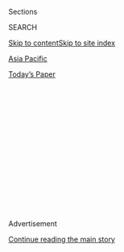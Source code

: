 <div id="app">

<div>

<div>

<div>

<div class="NYTAppHideMasthead css-1q2w90k e1suatyy0">

<div class="section css-ui9rw0 e1suatyy2">

<div class="css-eph4ug er09x8g0">

<div class="css-6n7j50">

</div>

<span class="css-1dv1kvn">Sections</span>

<div class="css-10488qs">

<span class="css-1dv1kvn">SEARCH</span>

</div>

[Skip to content](#site-content)[Skip to site index](#site-index)

</div>

<div id="masthead-section-label" class="css-1wr3we4 eaxe0e00">

[Asia
Pacific](https://www.nytimes3xbfgragh.onion/section/world/asia)

</div>

<div class="css-10698na e1huz5gh0">

</div>

</div>

<div id="masthead-bar-one" class="section hasLinks css-15hmgas e1csuq9d3">

<div class="css-uqyvli e1csuq9d0">

</div>

<div class="css-1uqjmks e1csuq9d1">

</div>

<div class="css-9e9ivx">

[](https://myaccount.nytimes3xbfgragh.onion/auth/login?response_type=cookie&client_id=vi)

</div>

<div class="css-1bvtpon e1csuq9d2">

[Today’s
Paper](https://www.nytimes3xbfgragh.onion/section/todayspaper)

</div>

</div>

</div>

</div>

<div data-aria-hidden="false">

<div id="site-content" data-role="main">

<div>

<div class="css-1aor85t" style="opacity:0.000000001;z-index:-1;visibility:hidden">

<div class="css-1hqnpie">

<div class="css-epjblv">

<span class="css-17xtcya">[Asia
Pacific](/section/world/asia)</span><span class="css-x15j1o">|</span><span class="css-fwqvlz">U.S.
Ambassadors in Asia Make Final Plea for Dead Trans-Pacific Trade
Pact</span>

</div>

<div class="css-k008qs">

<div class="css-1iwv8en">

<span class="css-18z7m18"></span>

<div>

</div>

</div>

<span class="css-1n6z4y">https://nyti.ms/2iH8I6O</span>

<div class="css-1705lsu">

<div class="css-4xjgmj">

<div class="css-4skfbu" data-role="toolbar" data-aria-label="Social Media Share buttons, Save button, and Comments Panel with current comment count" data-testid="share-tools">

  - 
  - 
  - 
  - 
    
    <div class="css-6n7j50">
    
    </div>

  - 
  - 

</div>

</div>

</div>

</div>

</div>

</div>

<div class="css-13pd83m">

</div>

<div id="top-wrapper" class="css-1sy8kpn">

<div id="top-slug" class="css-l9onyx">

Advertisement

</div>

[Continue reading the main
story](#after-top)

<div class="ad top-wrapper" style="text-align:center;height:100%;display:block;min-height:250px">

<div id="top" class="place-ad" data-position="top" data-size-key="top">

</div>

</div>

<div id="after-top">

</div>

</div>

<div id="sponsor-wrapper" class="css-1hyfx7x">

<div id="sponsor-slug" class="css-19vbshk">

Supported by

</div>

[Continue reading the main
story](#after-sponsor)

<div id="sponsor" class="ad sponsor-wrapper" style="text-align:center;height:100%;display:block">

</div>

<div id="after-sponsor">

</div>

</div>

[Sinosphere](/column/sinosphere "Sinosphere")

<div class="css-1vkm6nb ehdk2mb0">

# U.S. Ambassadors in Asia Make Final Plea for Dead Trans-Pacific Trade Pact

</div>

<div class="css-79elbk" data-testid="photoviewer-wrapper">

<div class="css-z3e15g" data-testid="photoviewer-wrapper-hidden">

</div>

<div class="css-1a48zt4 ehw59r15" data-testid="photoviewer-children">

![<span class="css-16f3y1r e13ogyst0" data-aria-hidden="true">Customers
lining up outside an Apple store in Tokyo. The Trans-Pacific Partnership
would have set new terms and standards for trade for the United States
and 11 other Pacific Rim nations, including
Japan.</span><span class="css-cnj6d5 e1z0qqy90" itemprop="copyrightHolder"><span class="css-1ly73wi e1tej78p0">Credit...</span><span><span>Kazuhiro
Nogi/Agence France-Presse — Getty
Images</span></span></span>](https://static01.graylady3jvrrxbe.onion/images/2017/01/18/world/18CHINATRADE-1/18CHINATRADE-1-articleLarge.jpg?quality=75&auto=webp&disable=upscale)

</div>

</div>

<div class="css-xt80pu e12qa4dv0">

<div class="css-18e8msd">

<div class="css-vp77d3 epjyd6m0">

<div class="css-1baulvz">

By [<span class="css-1baulvz last-byline" itemprop="name">Edward
Wong</span>](http://www.nytimes3xbfgragh.onion/by/edward-wong)

</div>

</div>

  - Jan. 17,
    2017

  - 
    
    <div class="css-4xjgmj">
    
    <div class="css-d8bdto" data-role="toolbar" data-aria-label="Social Media Share buttons, Save button, and Comments Panel with current comment count" data-testid="share-tools">
    
      - 
      - 
      - 
      - 
        
        <div class="css-6n7j50">
        
        </div>
    
      - 
      - 
    
    </div>
    
    </div>

</div>

</div>

<div class="section meteredContent css-1r7ky0e" name="articleBody" itemprop="articleBody">

<div class="css-1fanzo5 StoryBodyCompanionColumn">

<div class="css-53u6y8">

When hope of enacting the ambitious [Trans-Pacific
Partnership](http://www.nytimes3xbfgragh.onion/interactive/2016/business/tpp-explained-what-is-trans-pacific-partnership.html)
trade pact ended in November, Max Baucus, the United States ambassador
to China, was among the officials who had to grapple with
disappointment.

The partnership, called the TPP, was a hallmark of the Obama
administration. It would have been one of the largest trade agreements
in history, covering about 40 percent of the world’s economy and setting
new terms and standards for trade for the United States and 11 other
Pacific Rim nations. China was not included but would have been able to
join.

When President Obama plucked Mr. Baucus in 2013 from the United States
Senate to be the ambassador to China, he chose a politician with a
record of [promoting free
trade](https://sinosphere.blogs.nytimes3xbfgragh.onion/2013/12/18/obamas-choice-for-china-envoy-a-longtime-free-trade-advocate/).
As ambassador, Mr. Baucus supported the Trans-Pacific Partnership and
tried to dampen [alarm in
China](https://www.nytimes3xbfgragh.onion/2015/05/13/us/politics/as-obama-plays-china-card-on-trade-chinese-pursue-their-own-deals.html)
over the American-led effort.

Last week Mr. Baucus took the unusual step, with five other American
ambassadors in the Asia-Pacific region, of sending an open letter to
Congress asking its members to support the pact in an effort to cement a
leadership position for the United States in regional trade and not
[yield that role to
China](https://www.nytimes3xbfgragh.onion/2016/11/20/business/international/apec-trade-china-obama-trump-tpp-trans-pacific-partnership.html),
which has the second-biggest economy in the world.

</div>

</div>

<div class="css-1fanzo5 StoryBodyCompanionColumn">

<div class="css-53u6y8">

In their letter, the ambassadors warn that “walking away from TPP may be
seen by future generations as the moment America chose to cede
leadership to others in this part of the world and accept a diminished
role.”

<div class="css-79elbk" data-testid="photoviewer-wrapper">

<div class="css-z3e15g" data-testid="photoviewer-wrapper-hidden">

</div>

<div class="css-1a48zt4 ehw59r15" data-testid="photoviewer-children">

<div class="css-zgakxe erfvjey0">

<span class="css-1ly73wi e1tej78p0">Image</span>

<div class="css-zjzyr8">

<div data-testid="lazyimage-container" style="height:580px">

</div>

</div>

</div>

<span class="css-16f3y1r e13ogyst0" data-aria-hidden="true">Max Baucus,
the United States ambassador to
China.</span><span class="css-cnj6d5 e1z0qqy90" itemprop="copyrightHolder"><span class="css-1ly73wi e1tej78p0">Credit...</span><span>Lintao
Zhang/Getty Images</span></span>

</div>

</div>

“Such an outcome would be cause for celebration among those who favor
‘Asia for the Asians’ and state capitalism,” it added.

This passage critiques President Xi Jinping of China, who [has said that
Asia should be run by
Asians](http://www.globaltimes.cn/content/861573.shtml) and is a
champion of a Chinese economic system that relies on industrial policy.
(Mr. Xi was [scheduled to appear on
Tuesday](https://www.nytimes3xbfgragh.onion/2017/01/10/world/asia/davos-china-xi-jinping-trump.html)
at the pro-free-trade World Economic Forum in Davos, Switzerland, the
first Chinese leader to do so.)

The 2016 presidential race was shaped by anti-globalization trends.
Donald J. Trump promised to destroy the pact if he became president.
Hillary Clinton also denounced it, even though she supported a form of
it as secretary of state.

</div>

</div>

<div class="css-1fanzo5 StoryBodyCompanionColumn">

<div class="css-53u6y8">

Senator Mitch McConnell, Republican of Kentucky and the majority leader,
said after the election in November that Congress would not take it up.
That meant it was dead.

The letter by the six ambassadors, all of whom are political appointees
who leave their jobs on Friday, was symbolic. It put them on record
supporting Mr. Obama’s plan more than a year after the trade chiefs of
the nations involved endorsed the pact. Following is the text of the
letter:

> An Open Letter to Members of Congress:
> 
> Seventy-five years ago last month, an attack on the United States set
> us on the path to becoming the Asia-Pacific power we are today. As
> U.S. Ambassadors assigned to the region, we interact daily with
> governmental, business, and civil society leaders who appreciate
> profoundly the role the United States has played in underpinning the
> region’s security and prosperity ever since. These same leaders are
> now asking an alarming question: Will we relinquish our mantle as the
> pre-eminent force for good in the planet’s most dynamic region? The
> cause for their concern — possible U.S. withdrawal from the
> Trans-Pacific Partnership (TPP). We believe their fears are justified,
> that walking away from TPP may be seen by future generations as the
> moment America chose to cede leadership to others in this part of the
> world and accept a diminished role. Such an outcome would be cause for
> celebration among those who favor “Asia for the Asians” and state
> capitalism. It would be disastrous for supporters of inclusive
> politics, rule of law, and market economics — and for U.S. national
> interests.
> 
> Let’s be clear. The alternative to a TPP world is not the status quo.
> Others are actively engaged in setting the rules of commerce in the
> Asia-Pacific region without the United States. In addition to its
> massive Eurasian infrastructure initiative, China is working on a
> trade pact called the Regional Comprehensive Economic Partnership
> (RCEP) with fifteen other countries, many of whom are TPP signatories.
> RCEP is a much lower-standard agreement that, in the absence of TPP,
> would likely serve as the template for economic integration in Asia
> and shift trade away from America, which would face higher tariffs.
> That would mean less U.S. exports and more jobs moving overseas.
> 
> TPP would not just cut tariffs for U.S. products. Unlike RCEP, it
> would compel stronger intellectual property rights, limits on
> subsidies to state-owned enterprises, and protection of worker rights,
> the environment, and a free and open internet. These enforceable
> commitments would give a leg up to U.S. companies already adhering to
> high standards — and the U.S. workers who make them the most
> productive in the world — and provide a powerful lever for change that
> we are unlikely to replicate in any other form in the near future.
> Without them, our companies will face even more competitive
> disadvantages in Asia’s booming markets.
> 
> The blow to our strategic position is even more worrisome. This is not
> speculation. To turn our back on our allies and friends at this
> critical juncture, when the tectonic plates of regional power are
> shifting faster than ever, would undermine our credibility not only as
> a reliable trade partner, but as a leader on both sides of the
> Pacific. It would also create a potentially destabilizing void that
> might even lead to conflict, an outcome which would hurt everyone in
> the region, including China.
> 
> The bottom line is this: TPP is good for American workers, American
> values, and American strategic interests. We urge the Congress to work
> with the new administration to find a way to realize its many benefits
> before the window for doing so closes. As we reflect on more than
> seven decades of U.S. sacrifice and stewardship in the region that
> will define our destiny in coming decades, we should understand that,
> if we fail to answer today’s call, history will pose a stern question
> — why did America forsake its best chance to shape the Pacific
> Century?
> 
> *Signed by: Max Baucus, ambassador to China; Nina Hachigian,
> ambassador to the Association of Southeast Asian Nations; Caroline
> Kennedy, ambassador to Japan; Mark Lippert, ambassador to South Korea;
> Mark Gilbert, ambassador to New Zealand and Samoa; and Kirk Wagar,
> ambassador to Singapore.*

</div>

</div>

</div>

<div>

</div>

<div>

</div>

<div>

</div>

<div>

<div id="bottom-wrapper" class="css-1ede5it">

<div id="bottom-slug" class="css-l9onyx">

Advertisement

</div>

[Continue reading the main
story](#after-bottom)

<div id="bottom" class="ad bottom-wrapper" style="text-align:center;height:100%;display:block;min-height:90px">

</div>

<div id="after-bottom">

</div>

</div>

</div>

</div>

</div>

## Site Index

<div>

</div>

## Site Information Navigation

  - [© <span>2020</span> <span>The New York Times
    Company</span>](https://help.nytimes3xbfgragh.onion/hc/en-us/articles/115014792127-Copyright-notice)

<!-- end list -->

  - [NYTCo](https://www.nytco.com/)
  - [Contact
    Us](https://help.nytimes3xbfgragh.onion/hc/en-us/articles/115015385887-Contact-Us)
  - [Work with us](https://www.nytco.com/careers/)
  - [Advertise](https://nytmediakit.com/)
  - [T Brand Studio](http://www.tbrandstudio.com/)
  - [Your Ad
    Choices](https://www.nytimes3xbfgragh.onion/privacy/cookie-policy#how-do-i-manage-trackers)
  - [Privacy](https://www.nytimes3xbfgragh.onion/privacy)
  - [Terms of
    Service](https://help.nytimes3xbfgragh.onion/hc/en-us/articles/115014893428-Terms-of-service)
  - [Terms of
    Sale](https://help.nytimes3xbfgragh.onion/hc/en-us/articles/115014893968-Terms-of-sale)
  - [Site
    Map](https://spiderbites.nytimes3xbfgragh.onion)
  - [Help](https://help.nytimes3xbfgragh.onion/hc/en-us)
  - [Subscriptions](https://www.nytimes3xbfgragh.onion/subscription?campaignId=37WXW)

</div>

</div>

</div>

</div>
